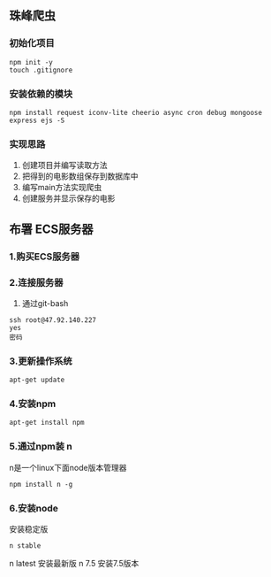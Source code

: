 ## 珠峰爬虫
### 初始化项目
```
npm init -y
touch .gitignore
```

### 安装依赖的模块
```
npm install request iconv-lite cheerio async cron debug mongoose express ejs -S
```

### 实现思路
1. 创建项目并编写读取方法
2. 把得到的电影数组保存到数据库中
3. 编写main方法实现爬虫
4. 创建服务并显示保存的电影

## 布署 ECS服务器
### 1.购买ECS服务器
### 2.连接服务器
1. 通过git-bash
```
ssh root@47.92.140.227
yes
密码
```

### 3.更新操作系统
```
apt-get update
```

### 4.安装npm
```
apt-get install npm
```

### 5.通过npm装 n
n是一个linux下面node版本管理器
```
npm install n -g
```

### 6.安装node
安装稳定版

```
n stable
```

n latest 安装最新版
n 7.5 安装7.5版本
